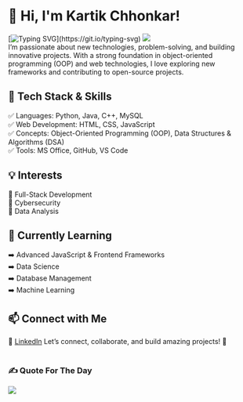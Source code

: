 # 👋 Hi, I'm Kartik Chhonkar!

[![Typing SVG](https://readme-typing-svg.herokuapp.com?font=Montserrat&color=blue&vCenter=true&lines=Front+End+Developer🙎‍♂️;Coder+💻;)](https://git.io/typing-svg)
[![](https://visitcount.itsvg.in/api?id=Kartikchhonkar007&icon=0&color=0)](https://visitcount.itsvg.in)   
I’m passionate about new technologies, problem-solving, and building innovative projects. With a strong foundation in object-oriented programming (OOP) and web technologies, I love exploring new frameworks and contributing to open-source projects.

## 🔧 Tech Stack & Skills

✅ Languages: Python, Java, C++, MySQL  
✅ Web Development: HTML, CSS, JavaScript  
✅ Concepts: Object-Oriented Programming (OOP), Data Structures & Algorithms (DSA)  
✅ Tools: MS Office, GitHub, VS Code  

## 💡 Interests

🔹 Full-Stack Development  
🔹 Cybersecurity  
🔹 Data Analysis  

## 🌱 Currently Learning

➡️ Advanced JavaScript & Frontend Frameworks  
➡️ Data Science  
➡️ Database Management                                                                                             
➡️ Machine Learning  

## 📫 Connect with Me

📌 [LinkedIn](https://www.linkedin.com/in/kartik-chhonkar-307209262/)
Let’s connect, collaborate, and build amazing projects! 🚀
<br>
<br>
### ✍️ Quote For The Day

![](https://quotes-github-readme.vercel.app/api?type=horizontal&theme=radical)
